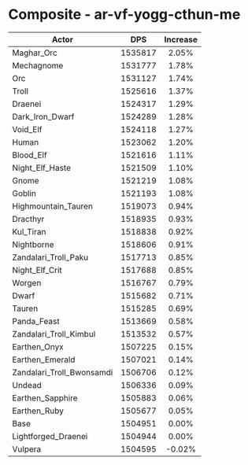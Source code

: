 # Composite - ar-vf-yogg-cthun-me
| Actor | DPS | Increase |
|---|:---:|:---:|
|Maghar_Orc|1535817|2.05%|
|Mechagnome|1531777|1.78%|
|Orc|1531127|1.74%|
|Troll|1525616|1.37%|
|Draenei|1524317|1.29%|
|Dark_Iron_Dwarf|1524289|1.28%|
|Void_Elf|1524118|1.27%|
|Human|1523062|1.20%|
|Blood_Elf|1521616|1.11%|
|Night_Elf_Haste|1521509|1.10%|
|Gnome|1521219|1.08%|
|Goblin|1521193|1.08%|
|Highmountain_Tauren|1519073|0.94%|
|Dracthyr|1518935|0.93%|
|Kul_Tiran|1518838|0.92%|
|Nightborne|1518606|0.91%|
|Zandalari_Troll_Paku|1517713|0.85%|
|Night_Elf_Crit|1517688|0.85%|
|Worgen|1516767|0.79%|
|Dwarf|1515682|0.71%|
|Tauren|1515285|0.69%|
|Panda_Feast|1513669|0.58%|
|Zandalari_Troll_Kimbul|1513532|0.57%|
|Earthen_Onyx|1507225|0.15%|
|Earthen_Emerald|1507021|0.14%|
|Zandalari_Troll_Bwonsamdi|1506706|0.12%|
|Undead|1506336|0.09%|
|Earthen_Sapphire|1505883|0.06%|
|Earthen_Ruby|1505677|0.05%|
|Base|1504951|0.00%|
|Lightforged_Draenei|1504944|0.00%|
|Vulpera|1504595|-0.02%|
